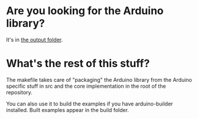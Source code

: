 # Are you looking for the Arduino library?

It's in [the output folder](output/arduino_ldl).

# What's the rest of this stuff?

The makefile takes care of "packaging" the Arduino library from the
Arduino specific stuff in src and the core implementation in the root
of the repository. 

You can also use it to build the examples if you have arduino-builder
installed. Built examples appear in the build folder.
